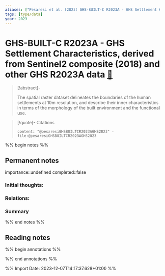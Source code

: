 ```yaml
---
aliases: ["Pesaresi et al. (2023) GHS-BUILT-C R2023A - GHS Settlement Characteristics, derived from Sentinel2 composite (2018) and other GHS R2023A data"]
tags: [type/data]
year: 2023
---
```

# GHS-BUILT-C R2023A - GHS Settlement Characteristics, derived from Sentinel2 composite (2018) and other GHS R2023A data [📖](zotero://select/library/items/YQ3TZJL8)

> [!abstract]-
> 
> The spatial raster dataset delineates the boundaries of the human settlements at 10m resolution, and describe their inner characteristics in terms of the morphology of the built environment and the functional use.
> 

> [!quote]- Citations
> 
> ```query
> content: "@pesaresiGHSBUILTCR2023AGHS2023" -file:@pesaresiGHSBUILTCR2023AGHS2023
> ```

%% begin notes %%
## Permanent notes
importance::undefined
completed::false
### Initial thoughts:


### Relations:


### Summary


%% end notes %%
## Reading notes
%% begin annotations %%

%% end annotations %%



%% Import Date: 2023-12-07T14:17:37.628+01:00 %%
